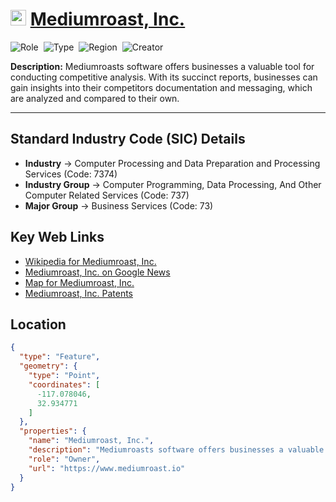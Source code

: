 
# <img src="https://www.mediumroast.io/favicon.png" alt="Mediumroast, Inc. Logo" height="25px" title="Mediumroast, Inc." />  [Mediumroast, Inc.](https://www.mediumroast.io) 


![Role](https://img.shields.io/badge/Role-Owner-blue?style=for-the-badge)&nbsp;&nbsp;![Type](https://img.shields.io/badge/Type-Private-blue?style=for-the-badge)&nbsp;&nbsp;![Region](https://img.shields.io/badge/Region-AMER-blue?style=for-the-badge)&nbsp;&nbsp;![Creator](https://img.shields.io/badge/Creator-Michael%20Hay-blue?style=for-the-badge)

**Description:** Mediumroasts software offers businesses a valuable tool for conducting competitive analysis. With its succinct reports, businesses can gain insights into their competitors documentation and messaging, which are analyzed and compared to their own.

---


## Standard Industry Code (SIC) Details

* **Industry** &#8594; Computer Processing and Data Preparation and Processing Services (Code: 7374)
* **Industry Group** &#8594; Computer Programming, Data Processing, And Other Computer Related Services (Code: 737)
* **Major Group** &#8594; Business Services (Code: 73)


## Key Web Links

*  [Wikipedia for Mediumroast, Inc.](Unknown) 
*  [Mediumroast, Inc. on Google News](https://news.google.com/search?q=Mediumroast%2C%20Inc.) 
*  [Map for Mediumroast, Inc.](https://www.google.com/maps/place/11909%20Sunshine%20Peak%20Ct.%20San%20Diego%20CA%2092131%20USA) 
*  [Mediumroast, Inc. Patents](https://patents.google.com/?assignee=Mediumroast%2C%20Inc.) 


## Location
```geojson
{
  "type": "Feature",
  "geometry": {
    "type": "Point",
    "coordinates": [
      -117.078046,
      32.934771
    ]
  },
  "properties": {
    "name": "Mediumroast, Inc.",
    "description": "Mediumroasts software offers businesses a valuable tool for conducting competitive analysis. With its succinct reports, businesses can gain insights into their competitors documentation and messaging, which are analyzed and compared to their own.",
    "role": "Owner",
    "url": "https://www.mediumroast.io"
  }
}
```